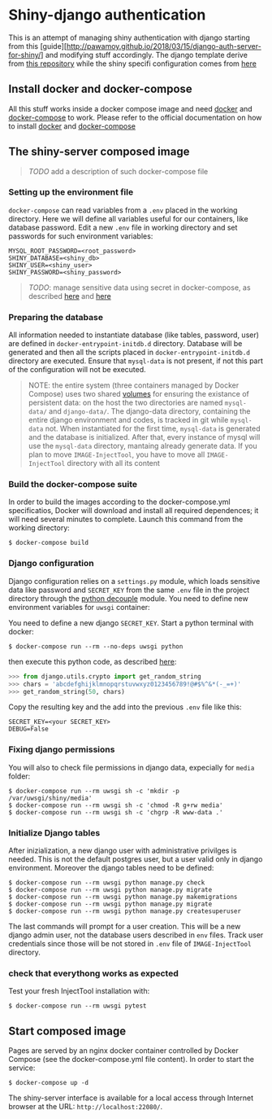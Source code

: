
Shiny-django authentication
===========================

This is an attempt of managing shiny authentication with django starting from this
[guide][http://pawamoy.github.io/2018/03/15/django-auth-server-for-shiny/] and
modifying stuff accordingly. The django template derive from
[this repository](https://github.com/cnr-ibba/dockerfiles/tree/master/compose/django)
while the shiny specifi configuration comes from [here](https://github.com/cnr-ibba/dockerfiles/tree/master/compose/shiny)

Install docker and docker-compose
---------------------------------

All this stuff works inside a docker compose image and need [docker](https://www.docker.com/)
and [docker-compose](https://docs.docker.com/compose/) to work. Please refer to
the official documentation on how to install [docker](https://docs.docker.com/install/)
and [docker-compose](https://docs.docker.com/compose/install/)

The shiny-server composed image
-------------------------------

> *TODO* add a description of such docker-compose file

### Setting up the environment file

`docker-compose` can read variables from a `.env` placed in the working directory.
Here we will define all variables useful for our containers, like database password.
Edit a new `.env` file in working directory and set passwords for such environment
variables:

```
MYSQL_ROOT_PASSWORD=<root_password>
SHINY_DATABASE=<shiny_db>
SHINY_USER=<shiny_user>
SHINY_PASSWORD=<shiny_password>
```

> *TODO*: manage sensitive data using secret in docker-compose, as described
[here](https://docs.docker.com/engine/swarm/secrets/#use-secrets-in-compose) and
[here](https://docs.docker.com/compose/compose-file/#secrets)

### Preparing the database

All information needed to instantiate database (like tables, password, user) are
defined in `docker-entrypoint-initdb.d` directory. Database will be generated and then all the scripts
placed in `docker-entrypoint-initdb.d` directory are executed. Ensure that `mysql-data` is not present,
if not this part of the configuration will not be executed.

> NOTE:
the entire system (three containers managed by Docker Compose) uses two shared
[volumes](https://docs.docker.com/engine/admin/volumes/volumes/) for ensuring
the existance of persistent data: on the host the two directories are named
`mysql-data/` and `django-data/`. The django-data directory, containing the
entire django environment and codes, is tracked in git while `mysql-data` not.
When instantiated for the first time, `mysql-data` is generated and the database
is initialized. After that, every instance of mysql will use the `mysql-data`
directory, mantaing already generate data. If you plan to move `IMAGE-InjectTool`,
you have to move all `IMAGE-InjectTool` directory with all its content

### Build the docker-compose suite

In order to build the images according to the docker-compose.yml specificatios,
Docker will download and install all required dependences; it will need several
minutes to complete. Launch this command from the working directory:

```
$ docker-compose build
```

### Django configuration

Django configuration relies on a `settings.py` module, which loads sensitive data
like password and `SECRET_KEY` from the same `.env` file in the project directory
through the [python decouple](https://simpleisbetterthancomplex.com/2015/11/26/package-of-the-week-python-decouple.html)
module. You need to define new environment variables for `uwsgi` container:

You need to define a new django `SECRET_KEY`. Start a python terminal with docker:

```
$ docker-compose run --rm --no-deps uwsgi python
```
then execute this python code, as described [here](https://stackoverflow.com/a/16630719):

```python
>>> from django.utils.crypto import get_random_string
>>> chars = 'abcdefghijklmnopqrstuvwxyz0123456789!@#$%^&*(-_=+)'
>>> get_random_string(50, chars)
```

Copy the resulting key and the add into the previous `.env` file like this:

```
SECRET_KEY=<your SECRET_KEY>
DEBUG=False
```

### Fixing django permissions

You will also to check file permissions in django data, expecially for `media`
folder:

```
$ docker-compose run --rm uwsgi sh -c 'mkdir -p /var/uwsgi/shiny/media'
$ docker-compose run --rm uwsgi sh -c 'chmod -R g+rw media'
$ docker-compose run --rm uwsgi sh -c 'chgrp -R www-data .'
```

### Initialize Django tables

After inizialization, a new django user with administrative privilges is needed. This is
not the default postgres user, but a user valid only in django environment. Moreover
the django tables need to be defined:

```
$ docker-compose run --rm uwsgi python manage.py check
$ docker-compose run --rm uwsgi python manage.py migrate
$ docker-compose run --rm uwsgi python manage.py makemigrations
$ docker-compose run --rm uwsgi python manage.py migrate
$ docker-compose run --rm uwsgi python manage.py createsuperuser
```

The last commands will prompt for a user creation. This will be a new django
admin user, not the database users described in `env` files. Track user credentials
since those will be not stored in `.env` file of `IMAGE-InjectTool` directory.

### check that everythong works as expected

Test  your fresh InjectTool installation with:

```
$ docker-compose run --rm uwsgi pytest
```

Start composed image
--------------------

Pages are served by an nginx docker container controlled by Docker Compose
(see the docker-compose.yml file content). In order to start the service:

```
$ docker-compose up -d
```

The shiny-server interface is available for a local access through Internet browser
at the URL: `http://localhost:22080/`.
